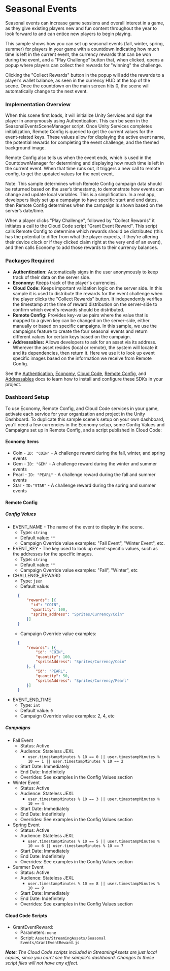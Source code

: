 # Seasonal Events

Seasonal events can increase game sessions and overall interest in a game, as they give existing players new and fun content throughout the year to look forward to and can entice new players to begin playing.

This sample shows how you can set up seasonal events (fall, winter, spring, summer) for players in your game with a countdown indicating how much time is left in the current event, the currency rewards that can be won during the event, and a "Play Challenge" button that, when clicked, opens a popup where players can collect their rewards for "winning" the challenge.

Clicking the "Collect Rewards" button in the popup will add the rewards to a player’s wallet balance, as seen in the currency HUD at the top of the scene.
Once the countdown on the main screen hits 0, the scene will automatically change to the next event.

### Implementation Overview
When this scene first loads, it will initialize Unity Services and sign the player in anonymously using Authentication. This can be seen in the SeasonalEventsSceneManager script.
Once Unity Services completes initialization, Remote Config is queried to get the current values for the event-related keys. These values allow for displaying the active event name, the potential rewards for completing the event challenge, and the themed background image.

Remote Config also tells us when the event ends, which is used in the CountdownManager for determining and displaying how much time is left in the current event.
When that time runs out, it triggers a new call to remote config, to get the updated values for the next event.

Note: This sample determines which Remote Config campaign data should be returned based on the user’s timestamp, to demonstrate how events can change and update local variables.
This is a simplification.
In a real app, developers likely set up a campaign to have specific start and end dates, then Remote Config determines when the campaign is shown based on the server’s date/time.

When a player clicks "Play Challenge", followed by "Collect Rewards" it initiates a call to the Cloud Code script "Grant Event Reward".
This script calls Remote Config to determine which rewards should be distributed (this has the potential to differ from what the player expects, if they're altering their device clock or if they clicked claim right at the very end of an event), and then calls Economy to add those rewards to their currency balances.

### Packages Required
- **Authentication:** Automatically signs in the user anonymously to keep track of their data on the server side.
- **Economy:** Keeps track of the player's currencies.
- **Cloud Code:** Keeps important validation logic on the server side. In this sample it is used to distribute the rewards for the event challenge when the player clicks the "Collect Rewards" button. It independently verifies the timestamp at the time of reward distribution on the server-side to confirm which event's rewards should be distributed.
- **Remote Config:** Provides key-value pairs where the value that is mapped to a given key can be changed on the server-side, either manually or based on specific campaigns. In this sample, we use the campaigns feature to create the four seasonal events and return different values for certain keys based on the campaign. 
- **Addressables:** Allows developers to ask for an asset via its address. Wherever the asset resides (local or remote), the system will locate it and its dependencies, then return it. Here we use it to look up event specific images based on the information we receive from Remote Config.

See the [Authentication](https://docs.unity.com/authentication/Content/InstallAndConfigureSDK.htm),
[Economy](https://docs.unity.com/economy/Content/implementation.htm?tocpath=Implementation%7C_____0),
[Cloud Code](https://docs.unity.com//cloud-code/Content/implementation.htm?tocpath=Implementation%7C_____0#SDK_installation),
[Remote Config](https://docs.unity3d.com/Packages/com.unity.remote-config@2.0/manual/ConfiguringYourProject.html),
and [Addressables](https://docs.unity3d.com/Packages/com.unity.addressables@latest) docs to learn how to install and configure these SDKs in your project.

### Dashboard Setup
To use Economy, Remote Config, and Cloud Code services in your game, activate each service for your organization and project in the Unity Dashboard.
To duplicate this sample scene's setup on your own dashboard, you'll need a few currencies in the Economy setup, some Config Values and Campaigns set up in Remote Config, and a script published in Cloud Code:

#### Economy Items
* Coin - `ID: "COIN"` - A challenge reward during the fall, winter, and spring events
* Gem - `ID: "GEM"` - A challenge reward during the winter and summer events
* Pearl - `ID: "PEARL"` - A challenge reward during the fall and summer events
* Star - `ID:"STAR"` - A challenge reward during the spring and summer events

#### Remote Config
##### Config Values
* EVENT_NAME - The name of the event to display in the scene.
  * Type: `string`
  * Default value: `""`
  * Campaign Override value examples: "Fall Event", "Winter Event", etc.
* EVENT_KEY - The key used to look up event-specific values, such as the addresses for the specific images.
  * Type: `string`
  * Default value: `""`
  * Campaign Override value examples: "Fall", "Winter", etc
* CHALLENGE_REWARD 
  * Type: `json`
  * Default value:
  ```json
    {
        "rewards": [{
          "id": "COIN",
          "quantity": 100,
          "sprite_address": "Sprites/Currency/Coin"
        }]
    }
    ```
  * Campaign Override value examples:
  ```json
    {
        "rewards": [{
            "id": "COIN",
            "quantity": 100,
            "spriteAddress": "Sprites/Currency/Coin"
        }, {
            "id": "PEARL",
            "quantity": 50,
            "spriteAddress": "Sprites/Currency/Pearl"
        }]
    }
  ```
* EVENT_END_TIME
  * Type: `int`
  * Default value: `0`
  * Campaign Override value examples: 2, 4, etc

##### Campaigns
* Fall Event
  * Status: Active
  * Audience: Stateless JEXL
    * `user.timestampMinutes % 10 == 0 || user.timestampMinutes % 10 == 1 || user.timestampMinutes % 10 == 2`
  * Start Date: Immediately
  * End Date: Indefinitely
  * Overrides: See examples in the Config Values section
* Winter Event
  * Status: Active
  * Audience: Stateless JEXL
    * `user.timestampMinutes % 10 == 3 || user.timestampMinutes % 10 == 4`
  * Start Date: Immediately
  * End Date: Indefinitely
  * Overrides: See examples in the Config Values section
* Spring Event
  * Status: Active
  * Audience: Stateless JEXL
    * `user.timestampMinutes % 10 == 5 || user.timestampMinutes % 10 == 6 || user.timestampMinutes % 10 == 7`
  * Start Date: Immediately
  * End Date: Indefinitely
  * Overrides: See examples in the Config Values section
* Summer Event
  * Status: Active
  * Audience: Stateless JEXL
    * `user.timestampMinutes % 10 == 8 || user.timestampMinutes % 10 == 9`
  * Start Date: Immediately
  * End Date: Indefinitely
  * Overrides: See examples in the Config Values section

#### Cloud Code Scripts
* GrantEventReward:
  * Parameters: `none`
  * Script: `Assets/StreamingAssets/Seasonal Events/GrantEventReward.js`

_**Note**:
The Cloud Code scripts included in StreamingAssets are just local copies, since you can't see the sample's dashboard.
Changes to these script files will not have any effect._


